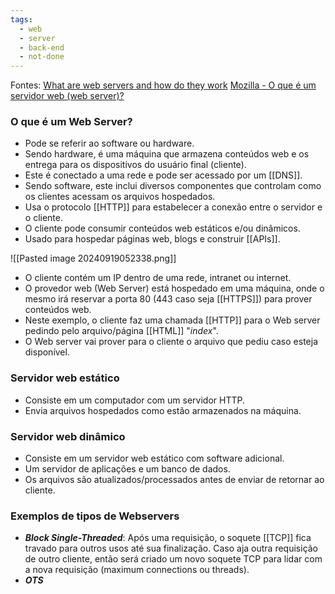 ```yaml
---
tags:
  - web
  - server
  - back-end
  - not-done
---
```

Fontes: 
[What are web servers and how do they work](https://www.youtube.com/watch?v=JhpUch6lWMw)
[Mozilla - O que é um servidor web (web server)?](https://developer.mozilla.org/pt-BR/docs/Learn/Common_questions/Web_mechanics/What_is_a_web_server)

### O que é um Web Server?
- Pode se referir ao software ou hardware.
- Sendo hardware, é uma máquina que armazena conteúdos web e os entrega para os dispositivos do usuário final (cliente).
- Este é conectado a uma rede e pode ser acessado por um [[DNS]].
- Sendo software, este inclui diversos componentes que controlam como os clientes acessam os arquivos hospedados.
- Usa o protocolo [[HTTP]] para estabelecer a conexão entre o servidor e o cliente.
- O cliente pode consumir conteúdos web estáticos e/ou dinâmicos.
- Usado para hospedar páginas web, blogs e construir [[APIs]].

![[Pasted image 20240919052338.png]]

- O cliente contém um IP dentro de uma rede, intranet ou internet.
- O provedor web (Web Server) está hospedado em uma máquina, onde o mesmo irá reservar a porta 80 (443 caso seja [[HTTPS]]) para prover conteúdos web.
- Neste exemplo, o cliente faz uma chamada [[HTTP]] para o Web server pedindo pelo arquivo/página [[HTML]] "*index*".
- O Web server vai prover para o cliente o arquivo que pediu caso esteja disponível.

### Servidor web estático
- Consiste em um computador com um servidor HTTP.
- Envia arquivos hospedados como estão armazenados na máquina.

### Servidor web dinâmico
- Consiste em um servidor web estático com software adicional.
- Um servidor de aplicações e um banco de dados.
- Os arquivos são atualizados/processados antes de enviar de retornar ao cliente.

### Exemplos de tipos de Webservers
- ***Block Single-Threaded***: Após uma requisição, o soquete [[TCP]] fica travado para outros usos até sua finalização. Caso aja outra requisição de outro cliente, então será criado um novo soquete TCP para lidar com a nova requisição (maximum connections ou threads).
- ***OTS***